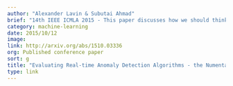```yaml
---
author: "Alexander Lavin & Subutai Ahmad"
brief: "14th IEEE ICMLA 2015 - This paper discusses how we should think about anomaly detection for streaming applications. It introduces a new open-source benchmark for detecting anomalies in real-time, time-series data."
category: machine-learning
date: 2015/10/12
image:
link: http://arxiv.org/abs/1510.03336
org: Published conference paper
sort: g
title: "Evaluating Real-time Anomaly Detection Algorithms - the Numenta Anomaly Benchmark"
type: link
---
```

